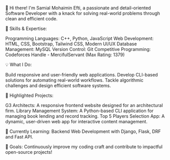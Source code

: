 👋 Hi there! I'm Samial Mohaimin Efti, a passionate and detail-oriented Software Developer with a knack for solving real-world problems through clean and efficient code.

🌟 Skills & Expertise:

Programming Languages: C++, Python, JavaScript
Web Development: HTML, CSS, Bootstrap, Tailwind CSS, Modern UI/UX
Database Management: MySQL
Version Control: Git
Competitive Programming: Codeforces Handle - MercifulServant (Max Rating: 1379)

💡 What I Do:

Build responsive and user-friendly web applications.
Develop CLI-based solutions for automating real-world workflows.
Tackle algorithmic challenges and design efficient software systems.

💼 Highlighted Projects:

G3 Architects: A responsive frontend website designed for an architectural firm.
Library Management System: A Python-based CLI application for managing book lending and record tracking.
Top 5 Players Selection App: A dynamic, user-driven web app for interactive content management.

🌱 Currently Learning: Backend Web Development with Django, Flask, DRF and Fast API.


🚀 Goals: Continuously improve my coding craft and contribute to impactful open-source projects!
